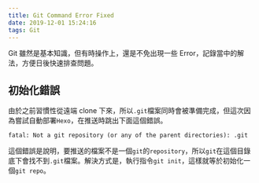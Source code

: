 ```yaml
---
title: Git Command Error Fixed
date: 2019-12-01 15:24:16
tags: Git
---
```

Git 雖然是基本知識，但有時操作上，還是不免出現一些 Error，記錄當中的解法，方便日後快速排查問題。
<!--more-->
## 初始化錯誤
由於之前習慣性從遠端 clone 下來，所以`.git`檔案同時會被準備完成，但這次因為嘗試自動部署`Hexo`，在推送時跳出下面這個錯誤。
```
fatal: Not a git repository (or any of the parent directories): .git
```
這個錯誤是說明，要推送的檔案不是一個`git`的`repository`，所以`git`在這個目錄底下會找不到`.git`檔案。解決方式是，執行指令`git init`，這樣就等於初始化一個`git repo`。
